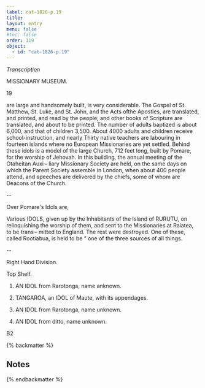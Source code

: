 ```yaml
---
label: cat-1826-p.19
title: 
layout: entry
menu: false
#toc: false
order: 119
object:
  - id: "cat-1826-p.19"
---
```


*Transcription*

MISSIONARY MUSEUM.

19

are large and handsomely built, is very considerable.
The Gospel of St. Matthew, St. Luke, and St. John, and
the Acts ofthe Apostles, are translated, and printed, and
read by the people; and other books of Scripture are
translated, and about to be printed. The number of
adults baptized is about 6,000, and that of children 3,500.
About 4000 adults and children receive school-instruction,
and nearly Thirty native teachers are labouring in fourteen
islands where no European Missionaries are yet settled.
Behind these idols is a model of the large Church, 712 feet
long, built by Pomare, for the worship of Jehovah. In
this building, the annual meeting of the Otaheitan Auxi¬
liary Missionary Society are held, on the same days on
which the Parent Society assemble in London, when
about 400 people attend, and speeches are delivered by
the chiefs, some of whom are Deacons of the Church.

--

Over Pomare's Idols are,

Various IDOLS, given up by the Inhabitants of the Island
of RURUTU, on relinquishing the worship of them,
and sent to the Missionaries at Raiatea, to be trans¬
mitted to England. The rest were destroyed.
One of these, called Rootiabua, is held to be “ one of the
three sources of all things.

--

Right Hand Division.

Top Shelf.

1. AN IDOL from Rarotonga, name anknown.

2. TANGAROA, an IDOL of Maute, with its appendages.

3. AN IDOL from Rarotonga, name unknown.

4. AN IDOL from ditto, name unknown.

B2

{% backmatter %}

## Notes

{% endbackmatter %}
